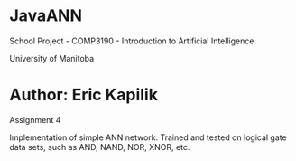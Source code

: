# JavaANN
School Project - COMP3190 - Introduction to Artificial Intelligence

University of Manitoba

Author: Eric Kapilik
======================

Assignment 4


Implementation of simple ANN network.
Trained and tested on logical gate data sets, such as AND, NAND, NOR, XNOR, etc.
